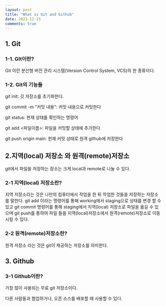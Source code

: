 ```yaml
---
layout: post
title: "What is Git and Github"
date: 2021-12-15
comments: true
---
```


## 1. Git 
### 1-1. GIt이란?
Git 이란 분산형 버전 관리 시스템(Version Control System, VCS)의 한 종류이다.

### 1-2. Git의 기능들
git init: 깃 저장소를 초기화한다.

git commit -m "커밋 내용": 커밋 내용으로 커밋한다

git status: 현재 상태를 확인하는 명령어

git add <파일이름>: 파일을 커밋할 상태에 추가한다

git push origin main: 현재 커밋 상태로 원격 github에 저장한다

## 2.지역(local) 저장소 와 원격(remote)저장소
git에서 파일을 저장하는 장소는 크게 local과 remote로 나눌 수 있다.
### 2-1 지역(local) 저장소란?
지역 저장소라는 것은 나만의 컴퓨터에서 작업을 한 뒤 작업한 것들을 저장하는 저장소를 말한다.
git add 이라는 명령어를 통해 working에서 staging으로 상태를 변경 할 수 있고 git commit 명령어를 통해 staging에서 지역(local) 저장소로 파일을 옮길 수 있으며
git push를 통하여 파일 들을 지역(local)저장소에서 원격(remote)저장소로 이동 시킬 수 있다.
### 2-2 원격(remote)저장소란?
원격 저장소 라는 것은 git이 제공하는 저장소를 의미한다. 

## 3. Github

### 3-1 Github이란?
가장 많이 사용되는 무료 git 저장소이다.

다른 사람들과 협업하거나, 오픈 소스를 배포할 때 사용할 수 있다.


